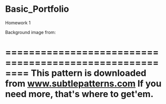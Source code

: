 # Basic_Portfolio
Homework 1

Background image from: 

========================================================
 This pattern is downloaded from www.subtlepatterns.com 
 If you need more, that's where to get'em.
 ========================================================


